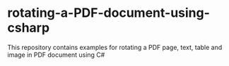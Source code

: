 # rotating-a-PDF-document-using-csharp
This repository contains examples for rotating a PDF page, text, table and image in PDF document using C#
